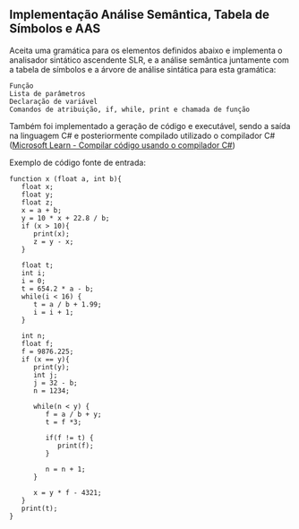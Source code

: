 ## Implementação Análise Semântica, Tabela de Símbolos e AAS

Aceita uma gramática para os elementos definidos abaixo e implementa o analisador sintático ascendente SLR, e a análise semântica juntamente com a tabela de símbolos e a árvore de análise sintática para esta gramática:
```
Função
Lista de parâmetros
Declaração de variável
Comandos de atribuição, if, while, print e chamada de função
```
Também foi implementado a geração de código e executável, sendo a saída na linguagem C# e posteriormente compilado utilizado o compilador C# ([Microsoft Learn - Compilar código usando o compilador C#](https://learn.microsoft.com/pt-br/troubleshoot/developer/visualstudio/csharp/language-compilers/compile-code-using-compiler))

Exemplo de código fonte de entrada:
```
function x (float a, int b){
   float x;
   float y;
   float z;
   x = a + b;
   y = 10 * x + 22.8 / b;
   if (x > 10){
      print(x);
      z = y - x;
   }

   float t;
   int i;
   i = 0;
   t = 654.2 * a - b;
   while(i < 16) {
      t = a / b + 1.99;
      i = i + 1;
   }

   int n;
   float f;
   f = 9876.225;
   if (x == y){
      print(y);
      int j;
      j = 32 - b;
      n = 1234;

      while(n < y) {
         f = a / b + y;
         t = f *3;

         if(f != t) {
            print(f);
         }

         n = n + 1;
      }

      x = y * f - 4321;
   }
   print(t);
}
```
